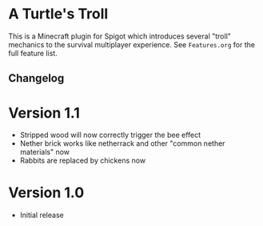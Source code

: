 
# A Turtle's Troll

This is a Minecraft plugin for Spigot which introduces several "troll"
mechanics to the survival multiplayer experience. See `Features.org`
for the full feature list.

## Changelog

# Version 1.1

* Stripped wood will now correctly trigger the bee effect
* Nether brick works like netherrack and other "common nether materials" now
* Rabbits are replaced by chickens now

# Version 1.0

* Initial release
